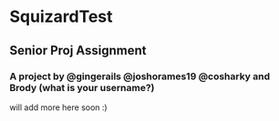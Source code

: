 # SquizardTest
## Senior Proj Assignment
### A project by @gingerails @joshorames19 @cosharky and Brody (what is your username?)

will add more here soon :)



